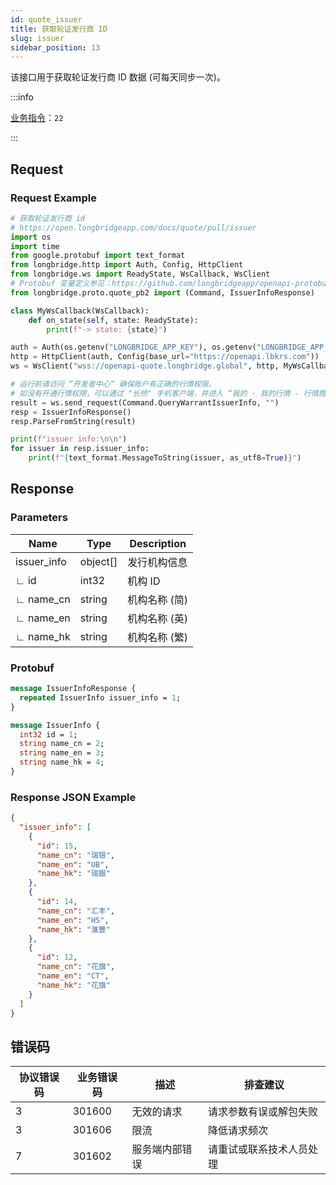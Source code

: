 ```yaml
---
id: quote_issuer
title: 获取轮证发行商 ID
slug: issuer
sidebar_position: 13
---
```


该接口用于获取轮证发行商 ID 数据 (可每天同步一次)。

:::info

[业务指令](../../socket/protocol/request)：`22`

:::

## Request

### Request Example

```python
# 获取轮证发行商 id
# https://open.longbridgeapp.com/docs/quote/pull/issuer
import os
import time
from google.protobuf import text_format
from longbridge.http import Auth, Config, HttpClient
from longbridge.ws import ReadyState, WsCallback, WsClient
# Protobuf 变量定义参见：https://github.com/longbridgeapp/openapi-protobufs/blob/main/quote/api.proto
from longbridge.proto.quote_pb2 import (Command, IssuerInfoResponse)

class MyWsCallback(WsCallback):
    def on_state(self, state: ReadyState):
        print(f"-> state: {state}")

auth = Auth(os.getenv("LONGBRIDGE_APP_KEY"), os.getenv("LONGBRIDGE_APP_SECRET"), access_token=os.getenv("LONGBRIDGE_ACCESS_TOKEN"))
http = HttpClient(auth, Config(base_url="https://openapi.lbkrs.com"))
ws = WsClient("wss://openapi-quote.longbridge.global", http, MyWsCallback())

# 运行前请访问 “开发者中心“ 确保账户有正确的行情权限。
# 如没有开通行情权限，可以通过 "长桥" 手机客户端，并进入 “我的 - 我的行情 - 行情商城“ 购买开通行情权限。
result = ws.send_request(Command.QueryWarrantIssuerInfo, "")
resp = IssuerInfoResponse()
resp.ParseFromString(result)

print(f"issuer info:\n\n")
for issuer in resp.issuer_info:
    print(f"{text_format.MessageToString(issuer, as_utf8=True)}")
```

## Response

### Parameters

| Name        | Type     | Description   |
| ----------- | -------- | ------------- |
| issuer_info | object[] | 发行机构信息  |
| ∟ id        | int32    | 机构 ID       |
| ∟ name_cn   | string   | 机构名称 (简) |
| ∟ name_en   | string   | 机构名称 (英) |
| ∟ name_hk   | string   | 机构名称 (繁) |

### Protobuf

```protobuf
message IssuerInfoResponse {
  repeated IssuerInfo issuer_info = 1;
}

message IssuerInfo {
  int32 id = 1;
  string name_cn = 2;
  string name_en = 3;
  string name_hk = 4;
}
```

### Response JSON Example

```json
{
  "issuer_info": [
    {
      "id": 15,
      "name_cn": "瑞银",
      "name_en": "UB",
      "name_hk": "瑞銀"
    },
    {
      "id": 14,
      "name_cn": "汇丰",
      "name_en": "HS",
      "name_hk": "滙豐"
    },
    {
      "id": 12,
      "name_cn": "花旗",
      "name_en": "CT",
      "name_hk": "花旗"
    }
  ]
}
```

## 错误码

| 协议错误码 | 业务错误码 | 描述           | 排查建议                 |
| ---------- | ---------- | -------------- | ------------------------ |
| 3          | 301600     | 无效的请求     | 请求参数有误或解包失败   |
| 3          | 301606     | 限流           | 降低请求频次             |
| 7          | 301602     | 服务端内部错误 | 请重试或联系技术人员处理 |
